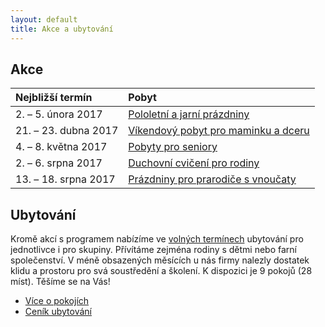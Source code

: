 ```yaml
---
layout: default
title: Akce a ubytování
---
```


## Akce

| Nejbližší termín     | Pobyt |
|:---------------------|:------|
| 2. – 5. února 2017   | [Pololetní a jarní prázdniny](/akce/pololetni-a-jarni-prazdniny) |
| 21. – 23. dubna 2017 | [Víkendový pobyt pro maminku a dceru](/akce/vikendovy-pobyt-pro-maminku-a-dceru) |
| 4. – 8. května 2017  | [Pobyty pro seniory](/akce/pobyty-pro-seniory) |
| 2. – 6. srpna 2017   | [Duchovní cvičení pro rodiny](/akce/duchovni-cviceni-pro-rodiny-s-detmi) |
| 13. – 18. srpna 2017 | [Prázdniny pro prarodiče s vnoučaty](/akce/prazdniny-pro-prarodice-s-vnoucaty) |


## Ubytování

Kromě akcí s programem nabízíme ve [volných termínech](/volne-terminy) ubytování pro jednotlivce i pro skupiny. Přívítáme zejména rodiny s dětmi nebo farní společenství. V méně obsazených měsících u nás firmy nalezly dostatek klidu a prostoru pro svá soustředění a školení. K dispozici je 9 pokojů (28 míst). Těšíme se na Vás!

- [Více o pokojích](/ubytovani/pokoje)
- [Ceník ubytování](/ubytovani/cenik)

